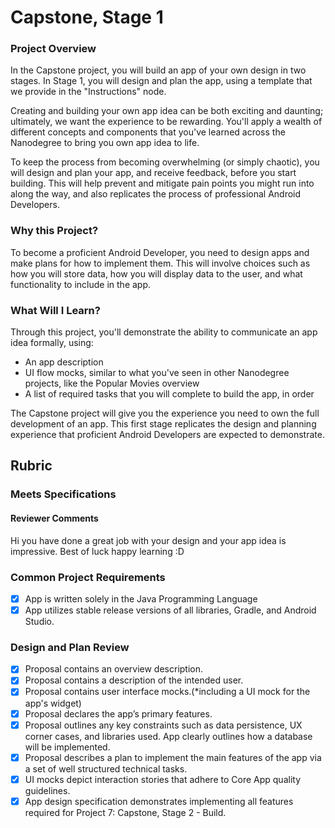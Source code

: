 # Capstone, Stage 1

### Project Overview
In the Capstone project, you will build an app of your own design in two stages. In Stage 1, you will design and plan the app, using a template that we provide in the "Instructions" node.

Creating and building your own app idea can be both exciting and daunting; ultimately, we want the experience to be rewarding. You'll apply a wealth of different concepts and components that you've learned across the Nanodegree to bring you own app idea to life.

To keep the process from becoming overwhelming (or simply chaotic), you will design and plan your app, and receive feedback, before you start building. This will help prevent and mitigate pain points you might run into along the way, and also replicates the process of professional Android Developers.

### Why this Project?
To become a proficient Android Developer, you need to design apps and make plans for how to implement them. This will involve choices such as how you will store data, how you will display data to the user, and what functionality to include in the app.

### What Will I Learn?
Through this project, you'll demonstrate the ability to communicate an app idea formally, using:
* An app description
* UI flow mocks, similar to what you've seen in other Nanodegree projects, like the Popular Movies overview
* A list of required tasks that you will complete to build the app, in order

The Capstone project will give you the experience you need to own the full development of an app. This first stage replicates the design and planning experience that proficient Android Developers are expected to demonstrate.

## Rubric

### Meets Specifications
#### Reviewer Comments
Hi you have done a great job with your design and your app idea is impressive.
Best of luck happy learning :D

### Common Project Requirements
- [x] App is written solely in the Java Programming Language
- [x] App utilizes stable release versions of all libraries, Gradle, and Android Studio.

### Design and Plan Review 
- [x] Proposal contains an overview description.
- [x] Proposal contains a description of the intended user.
- [x] Proposal contains user interface mocks.(*including a UI mock for the app's widget)
- [x] Proposal declares the app’s primary features.
- [x] Proposal outlines any key constraints such as data persistence, UX corner cases, and libraries used. App clearly outlines how a database will be implemented.
- [x] Proposal describes a plan to implement the main features of the app via a set of well structured technical tasks.
- [x] UI mocks depict interaction stories that adhere to Core App quality guidelines.
- [x] App design specification demonstrates implementing all features required for Project 7: Capstone, Stage 2 - Build.
